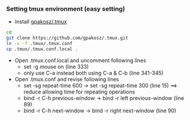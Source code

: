 ### Setting tmux environment (easy setting)
+ Install [gpakosz/.tmux](https://github.com/gpakosz/.tmux.git)
``` bash
cd
git clone https://github.com/gpakosz/.tmux.git
ln -s -f .tmux/.tmux.conf
cp .tmux/.tmux.conf.local .
```
+ Open .tmux.conf.local and uncomment following lines
	* set -g mouse on (line 333)
	* only use C-a instead both using C-a & C-b (line 341-345)
+ Open .tmux.conf and revise following lines
	* set -sg repeat-time 600 -> set -sg repeat-time 300 (line 15) ==> reduce allowing time for repeating operations
	* bind -r C-h previous-window -> bind -r left previous-window (line 89)
	* bind -r C-h next-window -> bind -r right next-window        (line 90)
